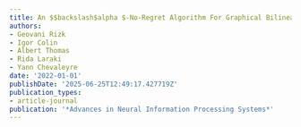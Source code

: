 ```yaml
---
title: An $$backslash$alpha $-No-Regret Algorithm For Graphical Bilinear Bandits
authors:
- Geovani Rizk
- Igor Colin
- Albert Thomas
- Rida Laraki
- Yann Chevaleyre
date: '2022-01-01'
publishDate: '2025-06-25T12:49:17.427719Z'
publication_types:
- article-journal
publication: '*Advances in Neural Information Processing Systems*'
---
```

